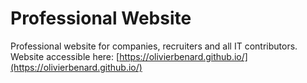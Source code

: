 # Professional Website

Professional website for companies, recruiters and all IT contributors.
Website accessible here: [https://olivierbenard.github.io/](https://olivierbenard.github.io/)